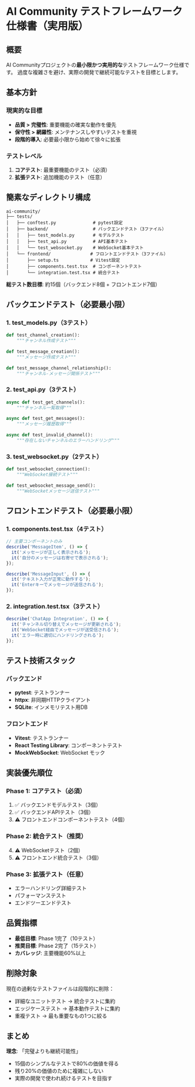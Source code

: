 # AI Community テストフレームワーク仕様書（実用版）

## 概要

AI Communityプロジェクトの**最小限かつ実用的な**テストフレームワーク仕様です。
過度な複雑さを避け、実際の開発で継続可能なテストを目標とします。

## 基本方針

### 現実的な目標
- **品質 > 完璧性**: 重要機能の確実な動作を優先
- **保守性 > 網羅性**: メンテナンスしやすいテストを重視
- **段階的導入**: 必要最小限から始めて徐々に拡張

### テストレベル
1. **コアテスト**: 最重要機能のテスト（必須）
2. **拡張テスト**: 追加機能のテスト（任意）

## 簡素なディレクトリ構成

```
ai-community/
├── tests/
│   ├── conftest.py              # pytest設定
│   ├── backend/                 # バックエンドテスト（3ファイル）
│   │   ├── test_models.py       # モデルテスト
│   │   ├── test_api.py          # API基本テスト
│   │   └── test_websocket.py    # WebSocket基本テスト
│   └── frontend/               # フロントエンドテスト（3ファイル）
│       ├── setup.ts            # Vitest設定
│       ├── components.test.tsx  # コンポーネントテスト
│       └── integration.test.tsx # 統合テスト
```

**総テスト数目標**: 約15個（バックエンド8個 + フロントエンド7個）

## バックエンドテスト（必要最小限）

### 1. test_models.py（3テスト）
```python
def test_channel_creation():
    """チャンネル作成テスト"""
    
def test_message_creation():
    """メッセージ作成テスト"""
    
def test_message_channel_relationship():
    """チャンネル-メッセージ関係テスト"""
```

### 2. test_api.py（3テスト）
```python
async def test_get_channels():
    """チャンネル一覧取得"""
    
async def test_get_messages():
    """メッセージ履歴取得"""
    
async def test_invalid_channel():
    """存在しないチャンネルのエラーハンドリング"""
```

### 3. test_websocket.py（2テスト）
```python
def test_websocket_connection():
    """WebSocket接続テスト"""
    
def test_websocket_message_send():
    """WebSocketメッセージ送信テスト"""
```

## フロントエンドテスト（必要最小限）

### 1. components.test.tsx（4テスト）
```typescript
// 主要コンポーネントのみ
describe('MessageItem', () => {
  it('メッセージが正しく表示される');
  it('自分のメッセージは右寄せで表示される');
});

describe('MessageInput', () => {
  it('テキスト入力が正常に動作する');
  it('Enterキーでメッセージが送信される');
});
```

### 2. integration.test.tsx（3テスト）
```typescript
describe('ChatApp Integration', () => {
  it('チャンネル切り替えでメッセージが更新される');
  it('WebSocket経由でメッセージが送受信される');
  it('エラー時に適切にハンドリングされる');
});
```

## テスト技術スタック

### バックエンド
- **pytest**: テストランナー
- **httpx**: 非同期HTTPクライアント
- **SQLite**: インメモリテスト用DB

### フロントエンド
- **Vitest**: テストランナー
- **React Testing Library**: コンポーネントテスト
- **MockWebSocket**: WebSocket モック

## 実装優先順位

### Phase 1: コアテスト（必須）
1. ✅ バックエンドモデルテスト（3個）
2. ✅ バックエンドAPIテスト（3個）
3. ⚠️ フロントエンドコンポーネントテスト（4個）

### Phase 2: 統合テスト（推奨）
4. ⚠️ WebSocketテスト（2個）
5. ⚠️ フロントエンド統合テスト（3個）

### Phase 3: 拡張テスト（任意）
- エラーハンドリング詳細テスト
- パフォーマンステスト
- エンドツーエンドテスト

## 品質指標

- **最低目標**: Phase 1完了（10テスト）
- **推奨目標**: Phase 2完了（15テスト）
- **カバレッジ**: 主要機能60%以上

## 削除対象

現在の過剰なテストファイルは段階的に削除：
- 詳細なユニットテスト → 統合テストに集約
- エッジケーステスト → 基本動作テストに集約
- 重複テスト → 最も重要なもの1つに絞る

## まとめ

**理念**: 「完璧よりも継続可能性」
- 15個のシンプルなテストで80%の価値を得る
- 残り20%の価値のために複雑にしない
- 実際の開発で使われ続けるテストを目指す